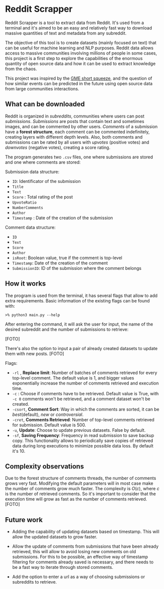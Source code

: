 


# Reddit Scrapper

Reddit Scrapper is a tool to extract data from Reddit. It's used from a terminal and it's aimed to be an easy and relatively fast way to download massive quantities of text and metadata from any subreddit.

The objective of this tool is to create datasets (mainly focused on text) that can be useful for machine learning and NLP purposes. 
Reddit data allows access to massive communities involving millions of people in some cases, this project is a first step to explore the capabilities of the enormous quantity of open source data and how it can be used to extract knowledge from the chaos.

This project was inspired by the [GME short squeeze](https://en.wikipedia.org/wiki/GameStop_short_squeeze), and the question of how similar events can be predicted in the future using open source data from large communities interactions.

## What can be downloaded
Reddit is organized in _subreddits_,  communities where users can post _submissions_. _Submissions_ are posts that contain text and sometimes images, and can be commented by other users.
_Comments_ of a submission have a **forest structure**, each comment can be commented indefinitely, creating layers with different depth levels.
Also, both comments and submissions can be rated by all users with *upvotes* (positive votes) and *downvotes* (negative votes), creating a score rating.
 
The program generates two `.csv` files, one where submissions are stored and one where comments are stored:

Submission data structure:
* `ID`: Identificator of the submission 
* `Title` 
* `Text`
* `Score` : Total rating of the post
 * `UpvoteRatio`
* `NumberComments`
* `Author` 
* `Timestamp` : Date of the creation of the submission

Comment data structure:
* `ID`
* `Text`	
* `Score`
* `Author`
* `isRoot`: Boolean value, true if the comment is top-level
* `Timestamp`: Date of the creation of the comment
* `SubmissionID`: ID of the submission where the comment belongs

## How it works
The program is used from the terminal, it has several flags that allow to add extra requirements. Basic information of the existing flags can be found with:
```
>% python3 main.py --help
```
After entering the command, it will ask the user for input, the name of the desired subreddit and the number of submissions to retrieve:

[FOTO]

There's also the option to input a pair of already created datasets to update them with new posts.
[FOTO]

Flags:
* `-rl` , **Replace limit**: Number of batches of comments retrieved for every top-level comment. The default value is 1, and bigger values exponentially increase the number of comments retrieved and execution time.
* `-c` : Choose if comments have to be retrieved. Default value is True, with `-c 0` comments won't be retrieved, and a comment dataset won't be created. 
* `-csort`, **Comment Sort**: Way in which the comments are sorted, it can be *best*(default), *new* or *controversial*. 
* `-cret`, **Comments Retrieved**: Number of top-level comments retrieved for submission. Default value is 500.
* `-u`, **Update**: Choose to update previous datasets. False by default.
* `-sf`, **Saving Frequency**: Frequency in read submission to save backup copy. This functionality allows to periodically save copies of retrieved data during long executions to minimize possible data loss. By  default it's 10.

## Complexity observations
Due to the forest structure of comments threads, the number of comments grows very fast. Modifying the default parameters will in most case make the number of comments grow much faster.
The complexity is $O(c)$, where $c$ is the number of retrieved comments. So it's important to consider that the execution time will grow as fast as the number of comments retrieved.
[FOTO] 

## Future work
* Adding the capability of updating datasets based on timestamp. This will allow the updated datasets to grow faster.

* Allow the update of comments from submissions that have been already retrieved, this will allow to avoid losing new comments on old submissions. For this to be possible, an effective way of timestamp filtering for comments already saved is necessary, and there needs to be a fast way to iterate through stored comments.
* Add the option to enter a url as a way of choosing submissions or subreddits to retrieve. 
